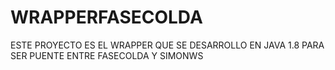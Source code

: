# WRAPPERFASECOLDA
ESTE PROYECTO ES EL WRAPPER QUE SE DESARROLLO EN JAVA 1.8 PARA SER PUENTE ENTRE FASECOLDA Y SIMONWS
